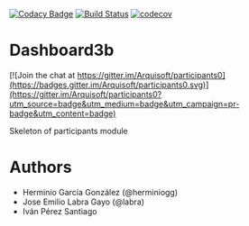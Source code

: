 [![Codacy Badge](https://api.codacy.com/project/badge/Grade/2f5e9b234d9b4cbd8669629c299990ad)](https://www.codacy.com/app/jelabra/dashboard3b?utm_source=github.com&utm_medium=referral&utm_content=Arquisoft/dashboard3b&utm_campaign=badger)
[![Build Status](https://travis-ci.org/Arquisoft/dashboard3b.svg?branch=master)](https://travis-ci.org/Arquisoft/dashboard3b)
[![codecov](https://codecov.io/gh/Arquisoft/dashboard3b/branch/master/graph/badge.svg)](https://codecov.io/gh/Arquisoft/dashboard3b)


# Dashboard3b

[![Join the chat at https://gitter.im/Arquisoft/participants0](https://badges.gitter.im/Arquisoft/participants0.svg)](https://gitter.im/Arquisoft/participants0?utm_source=badge&utm_medium=badge&utm_campaign=pr-badge&utm_content=badge)

Skeleton of participants module

# Authors

- Herminio García González (@herminiogg)
- Jose Emilio Labra Gayo (@labra)
- Iván Pérez Santiago
